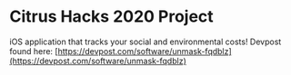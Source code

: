 # Citrus Hacks 2020 Project

iOS application that tracks your social and environmental costs!
Devpost found here: [https://devpost.com/software/unmask-fqdblz](https://devpost.com/software/unmask-fqdblz)
